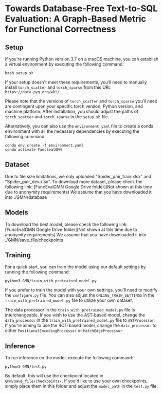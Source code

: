 # Towards Database-Free Text-to-SQL Evaluation: A Graph-Based Metric for Functional Correctness

## Setup
If you're running Python version 3.7 on a macOS machine, you can establish a virtual environment by executing the following command:

```shell
bash setup.sh
```

If your setup doesn't meet these requirements, you'll need to manually install `torch_scatter` and `torch_sparse` from this URL `https://data.pyg.org/whl/`

Please note that the versions of `torch_scatter` and `torch_sparse` you'll need are contingent upon your specific torch version, Python version, and machine platform. After installation, you should adjust the paths of `torch_scatter` and `torch_sparse` in the `setup.sh` file.

Alternatively, you can also use the `environment.yaml` file to create a conda environment with all the necessary dependencies by executing the following command:

```shell
conda env create -f environment.yaml
conda activate FuncEvalGMN
```

## Dataset
Due to file size limitations, we only uploaded "Spider_pair_train.xlsx" and "Spider_pair_dev.xlsx".
To download more dataset, please check the following link: [FuncEvalGMN Google Drive folder](Not shown at this time due to anonymity requirements)
We assume that you have downloaded it into ./GMN/database

## Models
To download the best model, please check the following link: [FuncEvalGMN Google Drive folder](Not shown at this time due to anonymity requirements)
We assume that you have downloaded it into ./GMN/save_file/checkpoints

## Training
For a quick start, you can train the model using our default settings by running the following command:

```shell
python3 GMN/train_with_pretrained_model.py
```

If you prefer to train the model with your own settings, you'll need to modify the `configure.py` file. You can also adjust the `ONLINE_TRAIN_SETTINGS` in the `train_with_pretrained_model.py` file to utilize your own dataset.

The data processor in the `train_with_pretrained_model.py` file is interchangeable. If you wish to use the AST-based model, change the `data_processor` in the `train_with_pretrained_model.py` file to `ASTProcessor`. If you're aiming to use the ROT-based model, change the `data_processor` to either `PositionalEncodingProcessor` or `MatchEdgeProcessor`.

## Inference
To run inference on the model, execute the following command:

```shell
python3 GMN/test.py
```

By default, this will use the checkpoint located in `GMN/save_file/checkpoints/`. If you'd like to use your own checkpoints, simply place them in this folder and adjust the `model_path` in the `test.py` file.